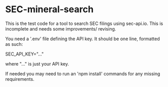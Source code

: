 # SEC-mineral-search
This is the test code for a tool to search SEC filings using sec-api.io.
This is incomplete and needs some improvements/ revising.

You need a '.env' file defining the API key.
It should be one line, formatted as such: 

SEC_API_KEY="..."

where "..." is just your API key.


If needed you may need to run an 'npm install' commands for any missing requirements.
